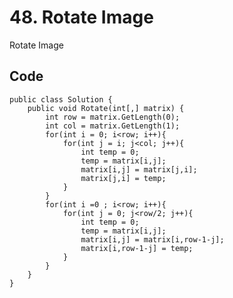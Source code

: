 # 48. Rotate Image
Rotate Image

## Code
    public class Solution {
        public void Rotate(int[,] matrix) {
            int row = matrix.GetLength(0);
            int col = matrix.GetLength(1);
            for(int i = 0; i<row; i++){
                for(int j = i; j<col; j++){
                    int temp = 0;
                    temp = matrix[i,j];
                    matrix[i,j] = matrix[j,i];
                    matrix[j,i] = temp;
                }
            }
            for(int i =0 ; i<row; i++){
                for(int j = 0; j<row/2; j++){
                    int temp = 0;
                    temp = matrix[i,j];
                    matrix[i,j] = matrix[i,row-1-j];
                    matrix[i,row-1-j] = temp;
                }
            }
        }
    }